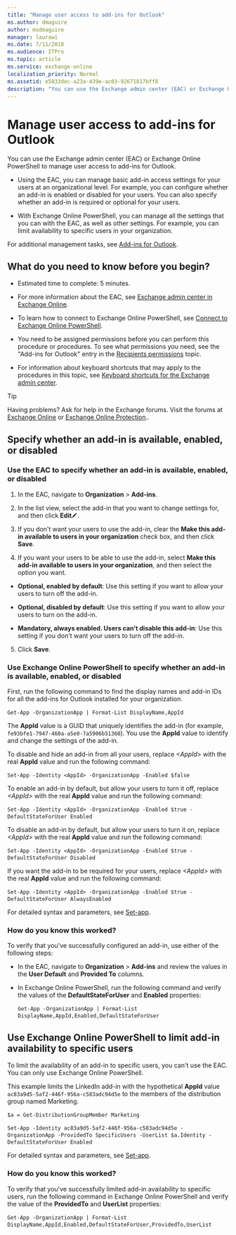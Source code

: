 ```yaml
---
title: "Manage user access to add-ins for Outlook"
ms.author: dmaguire
author: msdmaguire
manager: laurawi
ms.date: 7/11/2018
ms.audience: ITPro
ms.topic: article
ms.service: exchange-online
localization_priority: Normal
ms.assetid: e5833dec-a23a-439e-ac03-92671817bff8
description: "You can use the Exchange admin center (EAC) or Exchange Online PowerShell to manage user access to add-ins for Outlook."
---
```


# Manage user access to add-ins for Outlook

You can use the Exchange admin center (EAC) or Exchange Online PowerShell to manage user access to add-ins for Outlook.
  
- Using the EAC, you can manage basic add-in access settings for your users at an organizational level. For example, you can configure whether an add-in is enabled or disabled for your users. You can also specify whether an add-in is required or optional for your users.
    
- With Exchange Online PowerShell, you can manage all the settings that you can with the EAC, as well as other settings. For example, you can limit availability to specific users in your organization.
    
For additional management tasks, see [Add-ins for Outlook](add-ins-for-outlook.md).
  
## What do you need to know before you begin?

- Estimated time to complete: 5 minutes.
    
- For more information about the EAC, see [Exchange admin center in Exchange Online](../../exchange-admin-center.md).
    
- To learn how to connect to Exchange Online PowerShell, see [Connect to Exchange Online PowerShell](https://go.microsoft.com/fwlink/p/?linkid=396554).
    
- You need to be assigned permissions before you can perform this procedure or procedures. To see what permissions you need, see the "Add-ins for Outlook" entry in the [Recipients permissions](https://technet.microsoft.com/library/5b690bcb-c6df-4511-90e1-08ca91f43b37.aspx) topic. 
    
- For information about keyboard shortcuts that may apply to the procedures in this topic, see [Keyboard shortcuts for the Exchange admin center](../../accessibility/keyboard-shortcuts-in-admin-center.md).
    
> [!TIP]
> Having problems? Ask for help in the Exchange forums. Visit the forums at [Exchange Online](https://go.microsoft.com/fwlink/p/?linkId=267542) or [Exchange Online Protection](https://go.microsoft.com/fwlink/p/?linkId=285351).. 
  
## Specify whether an add-in is available, enabled, or disabled

### Use the EAC to specify whether an add-in is available, enabled, or disabled

1. In the EAC, navigate to **Organization** \> **Add-ins**.
    
2. In the list view, select the add-in that you want to change settings for, and then click **Edit**![Edit icon](../../media/ITPro_EAC_EditIcon.gif).
    
3. If you don't want your users to use the add-in, clear the **Make this add-in available to users in your organization** check box, and then click **Save**.
    
4. If you want your users to be able to use the add-in, select **Make this add-in available to users in your organization**, and then select the option you want.
    
  - **Optional, enabled by default**: Use this setting if you want to allow your users to turn off the add-in.
    
  - **Optional, disabled by default**: Use this setting if you want to allow your users to turn on the add-in.
    
  - **Mandatory, always enabled. Users can't disable this add-in**: Use this setting if you don't want your users to turn off the add-in.
    
5. Click **Save**.
    
### Use Exchange Online PowerShell to specify whether an add-in is available, enabled, or disabled

First, run the following command to find the display names and add-in IDs for all the add-ins for Outlook installed for your organization.
  
```
Get-App -OrganizationApp | Format-List DisplayName,AppId
```

The **AppId** value is a GUID that uniquely identifies the add-in (for example, `fe93bfe1-7947-460a-a5e0-7a5906b51360`). You use the **AppId** value to identify and change the settings of the add-in. 
  
To disable and hide an add-in from all your users, replace  _\<AppId\>_ with the real **AppId** value and run the following command: 
  
```
Set-App -Identity <AppId> -OrganizationApp -Enabled $false
```

To enable an add-in by default, but allow your users to turn it off, replace  _\<AppId\>_ with the real **AppId** value and run the following command: 
  
```
Set-App -Identity <AppId> -OrganizationApp -Enabled $true -DefaultStateForUser Enabled
```

To disable an add-in by default, but allow your users to turn it on, replace  _\<AppId\>_ with the real **AppId** value and run the following command: 
  
```
Set-App -Identity <AppId> -OrganizationApp -Enabled $true -DefaultStateForUser Disabled
```

If you want the add-in to be required for your users, replace  _\<AppId\>_ with the real **AppId** value and run the following command: 
  
```
Set-App -Identity <AppId> -OrganizationApp -Enabled $true -DefaultStateForUser AlwaysEnabled
```

For detailed syntax and parameters, see [Set-app](https://technet.microsoft.com/library/3506b2b9-dc23-4ed9-84f5-8839c4c3c974.aspx).
  
### How do you know this worked?

To verify that you've successfully configured an add-in, use either of the following steps:
  
- In the EAC, navigate to **Organization** \> **Add-ins** and review the values in the **User Default** and **Provided To** columns. 
    
- In Exchange Online PowerShell, run the following command and verify the values of the **DefaultStateForUser** and **Enabled** properties: 
    
  ```
  Get-App -OrganizationApp | Format-List DisplayName,AppId,Enabled,DefaultStateForUser
  ```

## Use Exchange Online PowerShell to limit add-in availability to specific users

To limit the availability of an add-in to specific users, you can't use the EAC. You can only use Exchange Online PowerShell.
  
This example limits the LinkedIn add-in with the hypothetical **AppId** value `ac83a9d5-5af2-446f-956a-c583adc94d5e` to the members of the distribution group named Marketing. 
  
```
$a = Get-DistributionGroupMember Marketing
```

```
Set-App -Identity ac83a9d5-5af2-446f-956a-c583adc94d5e -OrganizationApp -ProvidedTo SpecificUsers -UserList $a.Identity -DefaultStateForUser Enabled
```

For detailed syntax and parameters, see [Set-app](https://technet.microsoft.com/library/3506b2b9-dc23-4ed9-84f5-8839c4c3c974.aspx).
  
### How do you know this worked?

To verify that you've successfully limited add-in availability to specific users, run the following command in Exchange Online PowerShell and verify the value of the **ProvidedTo** and **UserList** properties: 
  
```
Get-App -OrganizationApp | Format-List DisplayName,AppId,Enabled,DefaultStateForUser,ProvidedTo,UserList
```


